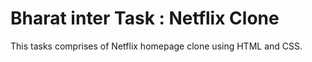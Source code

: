 # Bharat inter Task : Netflix Clone
This tasks comprises of Netflix homepage clone using HTML and CSS.
